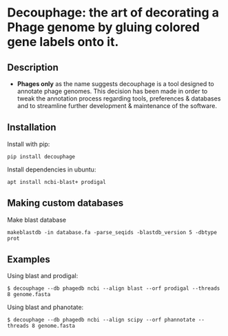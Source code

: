 # Decouphage: the art of decorating a Phage genome by gluing colored gene labels onto it.

## Description

 - **Phages only** as the name suggests decouphage is a tool designed to annotate phage genomes. This decision has been made
in order to tweak the annotation process regarding tools, preferences & databases and to streamline further development &
maintenance of the software.


## Installation

Install with pip:

    pip install decouphage

Install dependencies in ubuntu:

    apt install ncbi-blast+ prodigal

## Making custom databases

Make blast database

    makeblastdb -in database.fa -parse_seqids -blastdb_version 5 -dbtype prot


## Examples

Using blast and prodigal:

    $ decouphage --db phagedb ncbi --align blast --orf prodigal --threads 8 genome.fasta

Using blast and phanotate:

    $ decouphage --db phagedb ncbi --align scipy --orf phannotate --threads 8 genome.fasta
